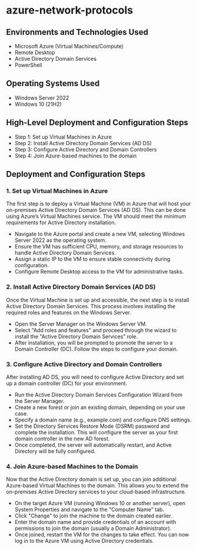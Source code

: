 # azure-network-protocols

<h2>Environments and Technologies Used</h2>
<ul>
    <li>Microsoft Azure (Virtual Machines/Compute)</li>
    <li>Remote Desktop</li>
    <li>Active Directory Domain Services</li>
    <li>PowerShell</li>
</ul>

<h2>Operating Systems Used</h2>
<ul>
    <li>Windows Server 2022</li>
    <li>Windows 10 (21H2)</li>
</ul>

<h2>High-Level Deployment and Configuration Steps</h2>
<ul>
    <li>Step 1: Set up Virtual Machines in Azure</li>
    <li>Step 2: Install Active Directory Domain Services (AD DS)</li>
    <li>Step 3: Configure Active Directory and Domain Controllers</li>
    <li>Step 4: Join Azure-based machines to the domain</li>
</ul>

<h2>Deployment and Configuration Steps</h2>

<h3>1. Set up Virtual Machines in Azure</h3>
<p>The first step is to deploy a Virtual Machine (VM) in Azure that will host your on-premises Active Directory Domain Services (AD DS). This can be done using Azure’s Virtual Machines service. The VM should meet the minimum requirements for Active Directory installation.</p>
<ul>
    <li>Navigate to the Azure portal and create a new VM, selecting Windows Server 2022 as the operating system.</li>
    <li>Ensure the VM has sufficient CPU, memory, and storage resources to handle Active Directory Domain Services.</li>
    <li>Assign a static IP to the VM to ensure stable connectivity during configuration.</li>
    <li>Configure Remote Desktop access to the VM for administrative tasks.</li>
</ul>

<h3>2. Install Active Directory Domain Services (AD DS)</h3>
<p>Once the Virtual Machine is set up and accessible, the next step is to install Active Directory Domain Services. This process involves installing the required roles and features on the Windows Server.</p>
<ul>
    <li>Open the Server Manager on the Windows Server VM.</li>
    <li>Select "Add roles and features" and proceed through the wizard to install the "Active Directory Domain Services" role.</li>
    <li>After installation, you will be prompted to promote the server to a Domain Controller (DC). Follow the steps to configure your domain.</li>
</ul>

<h3>3. Configure Active Directory and Domain Controllers</h3>
<p>After installing AD DS, you will need to configure Active Directory and set up a domain controller (DC) for your environment.</p>
<ul>
    <li>Run the Active Directory Domain Services Configuration Wizard from the Server Manager.</li>
    <li>Create a new forest or join an existing domain, depending on your use case.</li>
    <li>Specify a domain name (e.g., example.com) and configure DNS settings.</li>
    <li>Set the Directory Services Restore Mode (DSRM) password and complete the installation. This will configure the server as your first domain controller in the new AD forest.</li>
    <li>Once completed, the server will automatically restart, and Active Directory will be fully configured.</li>
</ul>

<h3>4. Join Azure-based Machines to the Domain</h3>
<p>Now that the Active Directory domain is set up, you can join additional Azure-based Virtual Machines to the domain. This allows you to extend the on-premises Active Directory services to your cloud-based infrastructure.</p>
<ul>
    <li>On the target Azure VM (running Windows 10 or another server), open System Properties and navigate to the "Computer Name" tab.</li>
    <li>Click "Change" to join the machine to the domain created earlier.</li>
    <li>Enter the domain name and provide credentials of an account with permissions to join the domain (usually a Domain Administrator).</li>
    <li>Once joined, restart the VM for the changes to take effect. You can now log in to the Azure VM using Active Directory credentials.</li>
</ul>

